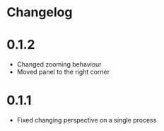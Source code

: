 Changelog
=========

# 0.1.2

- Changed zooming behaviour
- Moved panel to the right corner

# 0.1.1

- Fixed changing perspective on a single process
